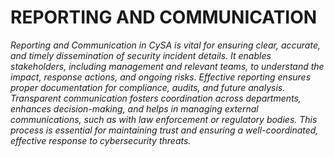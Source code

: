 # REPORTING AND COMMUNICATION
*Reporting and Communication in CySA is vital for ensuring clear, accurate, and timely dissemination of security incident details. It enables stakeholders, including management and relevant teams, to understand the impact, response actions, and ongoing risks. Effective reporting ensures proper documentation for compliance, audits, and future analysis. Transparent communication fosters coordination across departments, enhances decision-making, and helps in managing external communications, such as with law enforcement or regulatory bodies. This process is essential for maintaining trust and ensuring a well-coordinated, effective response to cybersecurity threats.*
